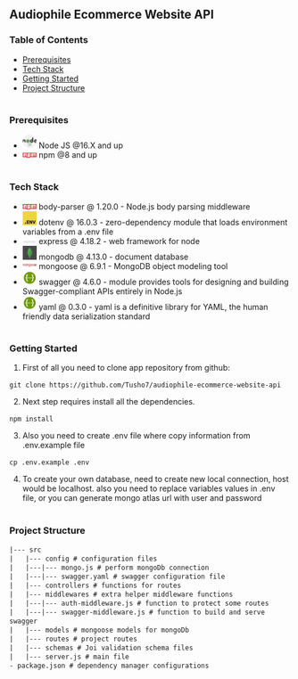 ## Audiophile Ecommerce Website API

### Table of Contents

- [Prerequisites](#Prerequisites)
- [Tech Stack](#Tech-Stack)
- [Getting Started](#Getting-Started)
- [Project Structure](#Project-Structure)

#

### Prerequisites

- <img src="./readme/nodejs.png" width="25" style="top: 8px" /> Node JS @16.X and up
- <img src="./readme/npm.png" width="25" style="top: 8px" /> npm @8 and up


#

### Tech Stack

- <img src="./readme/npm.png" width="25" style="top: 8px" /> body-parser @ 1.20.0 - Node.js body parsing middleware
- <img src="./readme/dotenv.png" width="25" style="top: 8px" /> dotenv @ 16.0.3 - zero-dependency module that loads environment variables from a .env file
- <img src="./readme/express.png" width="25" style="top: 8px" /> express @ 4.18.2 - web framework for node
- <img src="./readme/mongoDB.png" width="25" style="top: 8px" /> mongodb @ 4.13.0 - document database
- <img src="./readme/mongoose.png" width="25" style="top: 8px" /> mongoose @ 6.9.1 - MongoDB object modeling tool
- <img src="./readme/Swagger-logo.png" width="25" style="top: 8px" /> swagger @ 4.6.0 - module provides tools for designing and building Swagger-compliant APIs entirely in Node.js
- <img src="./readme/Swagger-logo.png" width="25" style="top: 8px" /> yaml @ 0.3.0 - yaml is a definitive library for YAML, the human friendly data serialization standard

#

### Getting Started

1. First of all you need to clone app repository from github:

```
git clone https://github.com/Tusho7/audiophile-ecommerce-website-api
```

2. Next step requires install all the dependencies.

```
npm install
```

3. Also you need to create .env file where copy information from .env.example file

```
cp .env.example .env
```

4. To create your own database, need to create new local connection, host would be localhost.
   also you need to replace variables values in .env file, or you can generate mongo atlas url with user and password

#

### Project Structure

```
|--- src
|   |--- config # configuration files
|   |---|--- mongo.js # perform mongoDb connection
|   |---|--- swagger.yaml # swagger configuration file
|   |--- controllers # functions for routes
|   |--- middlewares # extra helper middleware functions
|   |---|--- auth-middleware.js # function to protect some routes
|   |---|--- swagger-middleware.js # function to build and serve swagger
|   |--- models # mongoose models for mongoDb
|   |--- routes # project routes
|   |--- schemas # Joi validation schema files
|   |--- server.js # main file
- package.json # dependency manager configurations
```